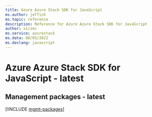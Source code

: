 ```yaml
---
title: Azure Azure Stack SDK for JavaScript
ms.author: jeffish
ms.topic: reference
description: Reference for Azure Azure Stack SDK for JavaScript
author: xirzec
ms.service: azurestack
ms.data: 08/03/2022
ms.devlang: javascript
---
```

# Azure Azure Stack SDK for JavaScript - latest

## Management packages - latest
[!INCLUDE [mgmt-packages](azure-stack-mgmt-index.md)]